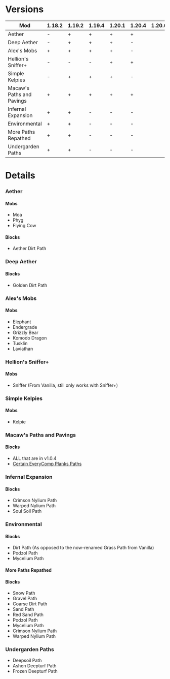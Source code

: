 # Versions
| Mod                           | 1.18.2 | 1.19.2 | 1.19.4 | 1.20.1 | 1.20.4 | 1.20.6 |
| ---                           | ---    | ---    | ---    | ---    | ---    | ---    |
| Aether                        | -      | +      | +      | +      | +      |        |
| Deep Aether                   | -      | +      | +      | +      | -      |        |
| Alex's Mobs                   | +      | +      | +      | +      | -      |        |
| Hellion's Sniffer+            | -      | -      | -      | +      | +      |        |
| Simple Kelpies                | -      | +      | +      | +      | -      |        |
| Macaw's Paths and Pavings     | +      | +      | +      | +      | +      |        |
| Infernal Expansion            | +      | +      | -      | -      | -      |        |
| Environmental                 | +      | +      | -      | -      | -      |        |
| More Paths Repathed           | +      | +      | -      | -      | -      |        |
| Undergarden Paths             | +      | +      | -      | -      | -      |        |

# Details

### Aether
#### Mobs
- Moa
- Phyg
- Flying Cow
#### Blocks
- Aether Dirt Path

### Deep Aether
#### Blocks
- Golden Dirt Path

### Alex's Mobs
#### Mobs
- Elephant
- Endergrade
- Grizzly Bear
- Komodo Dragon
- Tusklin
- Laviathan

### Hellion's Sniffer+
#### Mobs
- Sniffer (From Vanilla, still only works with Sniffer+)

### Simple Kelpies
#### Mobs
- Kelpie

### Macaw's Paths and Pavings
#### Blocks
- ALL that are in v1.0.4
- [Certain EveryComp Planks Paths](https://github.com/VoidLeech/Paths-Are-Roads/issues/10)

### Infernal Expansion
#### Blocks
- Crimson Nylium Path
- Warped Nylium Path
- Soul Soil Path

### Environmental
#### Blocks
- Dirt Path (As opposed to the now-renamed Grass Path from Vanilla)
- Podzol Path
- Mycelium Path

#### More Paths Repathed
#### Blocks
- Snow Path
- Gravel Path
- Coarse Dirt Path
- Sand Path
- Red Sand Path
- Podzol Path
- Mycelium Path
- Crimson Nylium Path
- Warped Nylium Path

### Undergarden Paths
- Deepsoil Path
- Ashen Deepturf Path
- Frozen Deepturf Path